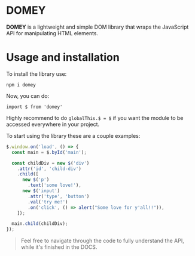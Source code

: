 DOMEY
===
**DOMEY** is a lightweight and simple DOM library that wraps the JavaScript
 API for manipulating HTML elements.

Usage and installation
===
To install the library use:

`npm i domey`

 Now, you can do:

`import $ from 'domey'`

Highly recommend to do `globalThis.$ = $` if you want the module to be accessed everywhere in your project.

To start using the library these are a couple examples:

```javascript
$.window.on('load', () => {
  const main = $.byId('main');

  const childDiv = new $('div')
    .attr('id', 'child-div')
    .child([
      new $('p')
        .text('some love!'),
      new $('input')
        .attr('type', 'button')
        .val('try me!')
        .on('click', () => alert("Some love for y'all!!")),
    ]);

  main.child(childDiv);
});
```

> Feel free to navigate through the code to fully understand the API, while it's finished in the DOCS.
